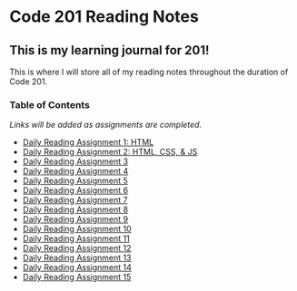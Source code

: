 # Code 201 Reading Notes
## This is my learning journal for 201!
This is where I will store all of my reading notes throughout the duration of Code 201. 


### Table of Contents
*Links will be added as assignments are completed.*
- [Daily Reading Assignment 1: HTML](class-01.md)
- [Daily Reading Assignment 2: HTML, CSS, & JS](class-02.md)
- [Daily Reading Assignment 3](class-03.md)
- [Daily Reading Assignment 4](class-04.md)
- [Daily Reading Assignment 5](class-05.md)
- [Daily Reading Assignment 6](class-06.md)
- [Daily Reading Assignment 7](class-07.md)
- [Daily Reading Assignment 8](class-08.md)
- [Daily Reading Assignment 9](class-09.md)
- [Daily Reading Assignment 10](class-10.md)
- [Daily Reading Assignment 11](class-11.md)
- [Daily Reading Assignment 12](class-12.md)
- [Daily Reading Assignment 13](class-13.md)
- [Daily Reading Assignment 14](class-14.md)
- [Daily Reading Assignment 15](class-15.md)
